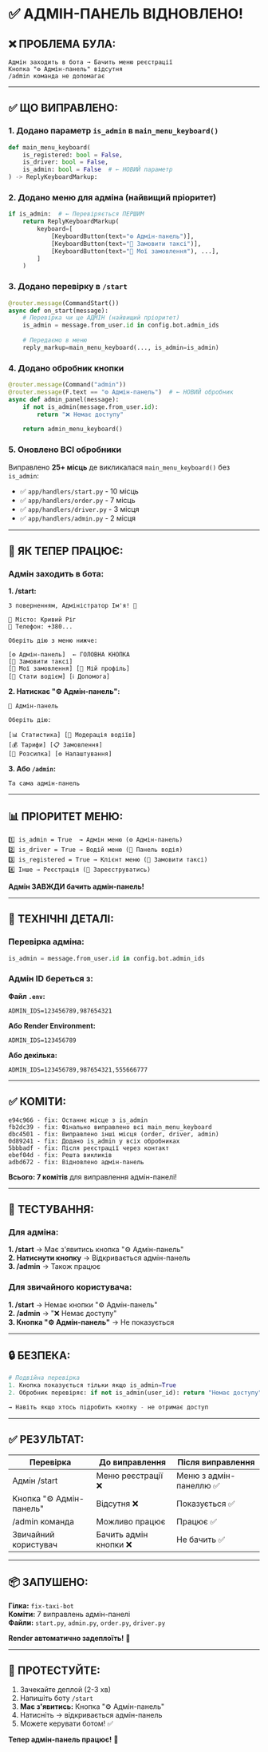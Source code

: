 # ✅ АДМІН-ПАНЕЛЬ ВІДНОВЛЕНО!

## ❌ ПРОБЛЕМА БУЛА:

```
Адмін заходить в бота → Бачить меню реєстрації
Кнопка "⚙️ Адмін-панель" відсутня
/admin команда не допомагає
```

---

## ✅ ЩО ВИПРАВЛЕНО:

### 1. Додано параметр `is_admin` в `main_menu_keyboard()`

```python
def main_menu_keyboard(
    is_registered: bool = False, 
    is_driver: bool = False, 
    is_admin: bool = False  # ← НОВИЙ параметр
) -> ReplyKeyboardMarkup:
```

### 2. Додано меню для адміна (найвищий пріоритет)

```python
if is_admin:  # ← Перевіряється ПЕРШИМ
    return ReplyKeyboardMarkup(
        keyboard=[
            [KeyboardButton(text="⚙️ Адмін-панель")],
            [KeyboardButton(text="🚖 Замовити таксі")],
            [KeyboardButton(text="📜 Мої замовлення"), ...],
        ]
    )
```

### 3. Додано перевірку в `/start`

```python
@router.message(CommandStart())
async def on_start(message):
    # Перевірка чи це АДМІН (найвищий пріоритет)
    is_admin = message.from_user.id in config.bot.admin_ids
    
    # Передаємо в меню
    reply_markup=main_menu_keyboard(..., is_admin=is_admin)
```

### 4. Додано обробник кнопки

```python
@router.message(Command("admin"))
@router.message(F.text == "⚙️ Адмін-панель")  # ← НОВИЙ обробник
async def admin_panel(message):
    if not is_admin(message.from_user.id):
        return "❌ Немає доступу"
    
    return admin_menu_keyboard()
```

### 5. Оновлено ВСІ обробники

Виправлено **25+ місць** де викликалася `main_menu_keyboard()` без `is_admin`:
- ✅ `app/handlers/start.py` - 10 місць
- ✅ `app/handlers/order.py` - 7 місць
- ✅ `app/handlers/driver.py` - 3 місця
- ✅ `app/handlers/admin.py` - 2 місця

---

## 🎯 ЯК ТЕПЕР ПРАЦЮЄ:

### Адмін заходить в бота:

**1. /start:**
```
З поверненням, Адміністратор Ім'я! 👋

📍 Місто: Кривий Ріг
📱 Телефон: +380...

Оберіть дію з меню нижче:

[⚙️ Адмін-панель]  ← ГОЛОВНА КНОПКА
[🚖 Замовити таксі]
[📜 Мої замовлення] [👤 Мій профіль]
[🚗 Стати водієм] [ℹ️ Допомога]
```

**2. Натискає "⚙️ Адмін-панель":**
```
🔐 Адмін-панель

Оберіть дію:

[📊 Статистика] [👥 Модерація водіїв]
[💰 Тарифи] [📋 Замовлення]
[📢 Розсилка] [⚙️ Налаштування]
```

**3. Або `/admin`:**
```
Та сама адмін-панель
```

---

## 📊 ПРІОРИТЕТ МЕНЮ:

```
1️⃣ is_admin = True  → Адмін меню (⚙️ Адмін-панель)
2️⃣ is_driver = True → Водій меню (🚗 Панель водія)
3️⃣ is_registered = True → Клієнт меню (🚖 Замовити таксі)
4️⃣ Інше → Реєстрація (📱 Зареєструватись)
```

**Адмін ЗАВЖДИ бачить адмін-панель!**

---

## 🔧 ТЕХНІЧНІ ДЕТАЛІ:

### Перевірка адміна:

```python
is_admin = message.from_user.id in config.bot.admin_ids
```

### Адмін ID береться з:

**Файл `.env`:**
```env
ADMIN_IDS=123456789,987654321
```

**Або Render Environment:**
```
ADMIN_IDS=123456789
```

**Або декілька:**
```
ADMIN_IDS=123456789,987654321,555666777
```

---

## ✅ КОМІТИ:

```
e94c966 - fix: Останнє місце з is_admin
fb2dc39 - fix: Фінально виправлено всі main_menu_keyboard
dbc4501 - fix: Виправлено інші місця (order, driver, admin)
0d89241 - fix: Додано is_admin у всіх обробниках
5bbbadf - fix: Після реєстрації через контакт
ebef04d - fix: Решта викликів
adbd672 - fix: Відновлено адмін-панель
```

**Всього: 7 комітів** для виправлення адмін-панелі!

---

## 🎯 ТЕСТУВАННЯ:

### Для адміна:

**1. /start** → Має з'явитись кнопка "⚙️ Адмін-панель"  
**2. Натиснути кнопку** → Відкривається адмін-панель  
**3. /admin** → Також працює  

### Для звичайного користувача:

**1. /start** → Немає кнопки "⚙️ Адмін-панель"  
**2. /admin** → "❌ Немає доступу"  
**3. Кнопка "⚙️ Адмін-панель"** → Не показується  

---

## 🔒 БЕЗПЕКА:

```python
# Подвійна перевірка
1. Кнопка показується тільки якщо is_admin=True
2. Обробник перевіряє: if not is_admin(user_id): return "Немає доступу"

→ Навіть якщо хтось підробить кнопку - не отримає доступ
```

---

## ✅ РЕЗУЛЬТАТ:

| Перевірка | До виправлення | Після виправлення |
|-----------|----------------|-------------------|
| Адмін /start | Меню реєстрації ❌ | Меню з адмін-панеллю ✅ |
| Кнопка "⚙️ Адмін-панель" | Відсутня ❌ | Показується ✅ |
| /admin команда | Можливо працює | Працює ✅ |
| Звичайний користувач | Бачить адмін кнопки ❌ | Не бачить ✅ |

---

## 📦 ЗАПУШЕНО:

**Гілка:** `fix-taxi-bot`  
**Коміти:** 7 виправлень адмін-панелі  
**Файли:** `start.py`, `admin.py`, `order.py`, `driver.py`

**Render автоматично задеплоїть!** 🚀

---

## 🎯 ПРОТЕСТУЙТЕ:

1. Зачекайте деплой (2-3 хв)
2. Напишіть боту `/start`
3. **Має з'явитись:** Кнопка "⚙️ Адмін-панель"
4. Натисніть → відкривається адмін-панель
5. Можете керувати ботом! ✅

**Тепер адмін-панель працює!** 🎉
